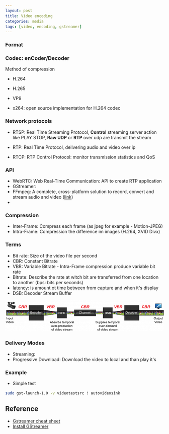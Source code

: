 ```yaml
---
layout: post
title: Video encoding
categories: media
tags: [video, encoding, gstreamer]
---
```


### Format
### Codec: enCoder/Decoder
Method of compression
- H.264
- H.265
- VP9

- x264: open source  implementation for H.264 codec
  
### Network protocols
- RTSP: Real Time Streaming Protocol, **Control** streaming server action like PLAY STOP, 
**Raw UDP** or **RTP** over udp are transmit the stream

- RTP: Real Time Protocol, delivering audio and video over ip

- RTCP: RTP Control Protocol: monitor transmission statistics and QoS

### API
- WebRTC: Web Real-Time Communication: API  to create RTP application
- GStreamer: 
- FFmpeg: A complete, cross-platform solution to record, convert and stream audio and video ([link](www.ffmpeg.org))
- 
### Compression
- Inter-Frame: Compress each frame (as jpeg for example - Motion-JPEG)
- Intra-Frame: Compression the difference im images (H.264, XVID Divx)

### Terms
- Bit rate: Size of the video file per second
- CBR: Constant Bitrate
- VBR: Variable Bitrate - Intra-Frame compression produce variable bit rate
- Bitrate: Describe the rate at witch bit are transferred from one location to another
(bps: bits per seconds)
- latency: is amount  ot time between from capture and when it's display
- DSB: Decoder Stream Buffer

![](.2019-02-17-video-encodeing-101_images/3afc5487.png)

### Delivery Modes
- Streaming: 
- Progressive Download: Download the video to local and than play it's


### Example
- Simple test
```bash
sudo gst-launch-1.0 -v videotestsrc ! autovideosink
```





## Reference 
- [Gstreamer cheat sheet](http://wiki.oz9aec.net/index.php/Gstreamer_cheat_sheet)
- [Install GStreamer](https://gstreamer.freedesktop.org/documentation/installing/on-linux.html)
